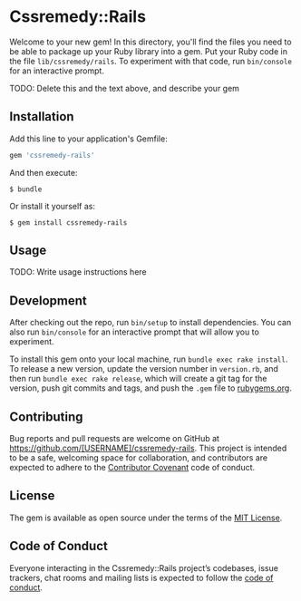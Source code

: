 # Cssremedy::Rails

Welcome to your new gem! In this directory, you'll find the files you need to be able to package up your Ruby library into a gem. Put your Ruby code in the file `lib/cssremedy/rails`. To experiment with that code, run `bin/console` for an interactive prompt.

TODO: Delete this and the text above, and describe your gem

## Installation

Add this line to your application's Gemfile:

```ruby
gem 'cssremedy-rails'
```

And then execute:

    $ bundle

Or install it yourself as:

    $ gem install cssremedy-rails

## Usage

TODO: Write usage instructions here

## Development

After checking out the repo, run `bin/setup` to install dependencies. You can also run `bin/console` for an interactive prompt that will allow you to experiment.

To install this gem onto your local machine, run `bundle exec rake install`. To release a new version, update the version number in `version.rb`, and then run `bundle exec rake release`, which will create a git tag for the version, push git commits and tags, and push the `.gem` file to [rubygems.org](https://rubygems.org).

## Contributing

Bug reports and pull requests are welcome on GitHub at https://github.com/[USERNAME]/cssremedy-rails. This project is intended to be a safe, welcoming space for collaboration, and contributors are expected to adhere to the [Contributor Covenant](http://contributor-covenant.org) code of conduct.

## License

The gem is available as open source under the terms of the [MIT License](https://opensource.org/licenses/MIT).

## Code of Conduct

Everyone interacting in the Cssremedy::Rails project’s codebases, issue trackers, chat rooms and mailing lists is expected to follow the [code of conduct](https://github.com/[USERNAME]/cssremedy-rails/blob/master/CODE_OF_CONDUCT.md).
